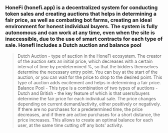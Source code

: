 ### HoneFi (honefi.app) is a decentralized system for conducting token sales and creating auctions that helps in determining a fair price, as well as combating bot farms, creating an ideal environment for honest individual buyers. The system is fully autonomous and can work at any time, even when the site is inaccessible, due to the use of smart contracts for each type of sale. Honefi includes a Dutch auction and balance pool
>Dutch Auction - type of auction in the HoneFi ecosystem. The creator of the auction sets an initial price, which decreases with a certain interval of time by predetermined %, so that the bidders themselves determine the necessary entry point. You can buy at the start of the auction, or you can wait for the price to drop to the desired point. This type of auction adds excitement and helps in determining a fair price.
>Balance Pool - This type is a combination of two types of auctions - Dutch and British - the key feature of which is that users/buyers determine the fair price for each individual sale. The price changes depending on current demand/activity, either positively or negatively. If there are no purchases for a predetermined time, the price decreases, and if there are active purchases for a short distance, the price increases. This allows to create an optimal balance for each user, at the same time cutting off any bots' activity.
